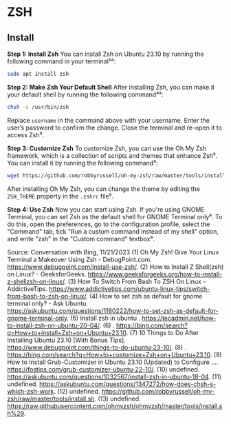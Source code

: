 # ZSH

## Install

**Step 1: Install Zsh**
You can install Zsh on Ubuntu 23.10 by running the following command in your terminal⁵⁴:

```bash
sudo apt install zsh
```

**Step 2: Make Zsh Your Default Shell**
After installing Zsh, you can make it your default shell by running the following command⁴⁹:

```bash
chsh -s /usr/bin/zsh
```

Replace `username` in the command above with your username. Enter the user’s password to confirm the change. Close the terminal and re-open it to access Zsh⁹.

**Step 3: Customize Zsh**
To customize Zsh, you can use the Oh My Zsh framework, which is a collection of scripts and themes that enhance Zsh⁵. You can install it by running the following command⁵:

```bash
wget https://github.com/robbyrussell/oh-my-zsh/raw/master/tools/install.sh -O - | zsh
```

After installing Oh My Zsh, you can change the theme by editing the `ZSH_THEME` property in the `.zshrc` file⁵.

**Step 4: Use Zsh**
Now you can start using Zsh. If you're using GNOME Terminal, you can set Zsh as the default shell for GNOME Terminal only⁶. To do this, open the preferences, go to the configuration profile, select the "Command" tab, tick "Run a custom command instead of my shell" option, and write "zsh" in the "Custom command" textbox⁶.

Source: Conversation with Bing, 11/21/2023
(1) Oh My Zsh! Give Your Linux Terminal a Makeover Using Zsh - DebugPoint.com. <https://www.debugpoint.com/install-use-zsh/>.
(2) How to Install Z Shell(zsh) on Linux? - GeeksforGeeks. <https://www.geeksforgeeks.org/how-to-install-z-shellzsh-on-linux/>.
(3) How To Switch From Bash To ZSH On Linux - AddictiveTips. <https://www.addictivetips.com/ubuntu-linux-tips/switch-from-bash-to-zsh-on-linux/>.
(4) How to set zsh as default for gnome terminal only? - Ask Ubuntu. <https://askubuntu.com/questions/1180222/how-to-set-zsh-as-default-for-gnome-terminal-only>.
(5) Install zsh in ubuntu . <https://tecadmin.net/how-to-install-zsh-on-ubuntu-20-04/>.
(6) . <https://bing.com/search?q=How+to+install+Zsh+on+Ubuntu+23.10>.
(7) 10 Things to Do After Installing Ubuntu 23.10 [With Bonus Tips]. <https://www.debugpoint.com/things-to-do-ubuntu-23-10/>.
(8) . <https://bing.com/search?q=How+to+customize+Zsh+on+Ubuntu+23.10>.
(9) How to Install Grub-Customizer in Ubuntu 23.10 (Updated) to Configure .... <https://fostips.com/grub-customizer-ubuntu-22-10/>.
(10) undefined. <https://askubuntu.com/questions/1032567/install-zsh-in-ubuntu-18-04>.
(11) undefined. <https://askubuntu.com/questions/1347272/how-does-chsh-s-which-zsh-work>.
(12) undefined. <https://github.com/robbyrussell/oh-my-zsh/raw/master/tools/install.sh>.
(13) undefined. <https://raw.githubusercontent.com/ohmyzsh/ohmyzsh/master/tools/install.sh%29>.
